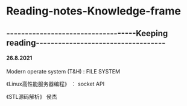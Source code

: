 # Reading-notes-Knowledge-frame
## -----------------------------------Keeping reading-----------------------------------

#### 26.8.2021

Modern operate system (T&H) : FILE SYSTEM

《Linux高性能服务器编程》 ： socket API

《STL源码解析》 侯杰

